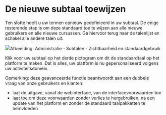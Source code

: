 # De nieuwe subtaal toewijzen

Ten slotte heeft u uw termen opnieuw gedefinieerd in uw subtaal. De enige resterende stap is om deze standaard toe te wijzen aan alle nieuwe gebruikers en alle nieuwe cursussen. Ga hiervoor terug naar de talenlijst en schakel alle andere talen uit.

![](../../../../.gitbook/assets/graficos41.png)Afbeelding: Administratie - Subtalen - Zichtbaarheid en standaardgebruik

Klik voor uw subtaal op het derde pictogram om dit de standaardtaal op het platform te maken. Dat is alles, uw platform is nu gepersonaliseerd volgens uw activiteitsdomein.

Opmerking: deze geavanceerde functie beantwoordt aan een dubbele vraag van onze gebruikers en klanten:

- laat de uitgave, vanaf de webinterface, van de interfacevoorwaarden toe
- laat toe om deze voorwaarden zonder verlies te hergebruiken, na een update van het platform en zonder de standaard taalpakketten te beïnvloeden
